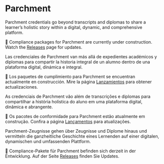 # Parchment

<div class="lang EN">

Parchment credentials go beyond transcripts and diplomas to share a learner’s holistic story within a digital, dynamic, and comprehensive platform.

🚧 Compliance packages for Parchment are currently under construction.  Watch the [Releases](https://inst.bid/#/releases) page for updates.

</div>
<div class="lang ES_LA">

Las credenciales de Parchment van más allá de expedientes académicos y diplomas para compartir la historia integral de un alumno dentro de una plataforma digital, dinámica e integral.

🚧 Los paquetes de cumplimiento para Parchment se encuentran actualmente en construcción. Mire la página [Lanzamientos](https://inst.bid/#/releases/es) para obtener actualizaciones.

</div>
<div class="lang PT_BR">

As credenciais de Parchment vão além de transcrições e diplomas para compartilhar a história holística do aluno em uma plataforma digital, dinâmica e abrangente.

🚧 Os pacotes de conformidade para Parchment estão atualmente em construção. Confira a página [Lançamentos](https://inst.bid/#/releases/pt) para atualizações.

</div>
<div class="lang DE">

Parchment-Zeugnisse gehen über Zeugnisse und Diplome hinaus und vermitteln die ganzheitliche Geschichte eines Lernenden auf einer digitalen, dynamischen und umfassenden Plattform.

🚧 Compliance-Pakete für Parchment befinden sich derzeit in der Entwicklung. Auf der Seite [Releases](https://inst.bid/#/releases/de) finden Sie Updates.

</div>
